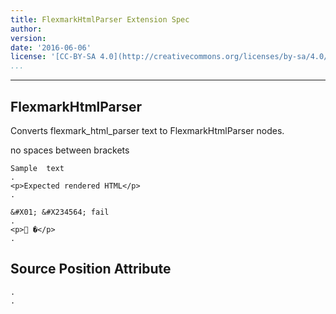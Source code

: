 ```yaml
---
title: FlexmarkHtmlParser Extension Spec
author: 
version: 
date: '2016-06-06'
license: '[CC-BY-SA 4.0](http://creativecommons.org/licenses/by-sa/4.0/)'
...
```


---

## FlexmarkHtmlParser  

Converts flexmark_html_parser text to FlexmarkHtmlParser nodes.

no spaces between brackets

```````````````````````````````` example(FlexmarkHtmlParser: 1) options(option1, IGNORE)
Sample  text
.
<p>Expected rendered HTML</p>
.
````````````````````````````````


```````````````````````````````` example(FlexmarkHtmlParser: 2) options(FAIL)
&#X01; &#X234564; fail
.
<p> �</p>
.
````````````````````````````````


## Source Position Attribute

```````````````````````````````` example(Source Position Attribute: 1) options(src-pos, IGNORE)
.
.
````````````````````````````````


